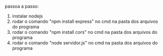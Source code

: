 passoa a passo:
1. instalar nodejs
2. rodar o comando "npm install express" no cmd na pasta dos arquivos do programa
3. rodar o comando "npm install cors" no cmd na pasta dos arquivos do programa
4. rodar o comando "node servidor.js" no cmd na pasta dos arquivos do programa
